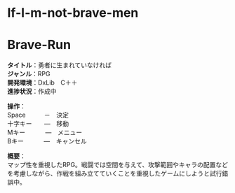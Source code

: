 ﻿# If-I-m-not-brave-men

# Brave-Run

<b>タイトル</b>：勇者に生まれていなければ<br>
<b>ジャンル</b>：RPG<br>
<b>開発環境</b>：DxLib　C＋＋<br>
<b>進捗状況</b>：作成中<br>

<b>操作</b>：<br>
Space　　　－　決定<br>
十字キー　　―　移動<br>
Mキー　　　 ―　メニュー<br>
Bキー　　　 ―　キャンセル<br>

<b>概要</b>：<br>
マップ性を重視したRPG。戦闘では空間を与えて、攻撃範囲やキャラの配置などを考慮しながら、作戦を組み立てていくことを重視したゲームにしようと試行錯誤中。
